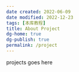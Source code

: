 ```yaml
---
date created: 2022-06-09
date modified: 2022-12-23
tags: [本库教程]
title: About Project
dg-home: true
dg-publish: true
permalink: /project
---
```

projects goes here